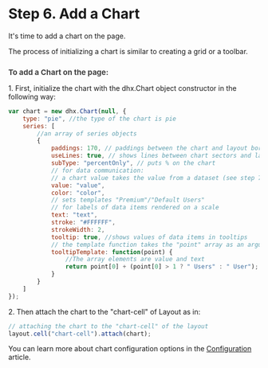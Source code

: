 Step 6. Add a Chart
=============

It's time to add a chart on the page. 

The process of initializing a chart is similar to creating a grid or a toolbar.

<div style="font-weight:bold; color: rgb(65, 65, 65); padding-top: 10px; font-size: 15px;">To add a Chart on the page:</div>

1\. First, initialize the chart with the dhx.Chart object constructor in the following way:  

~~~js
var chart = new dhx.Chart(null, { 
	type: "pie", //the type of the chart is pie
	series: [ 
		//an array of series objects
	    {
    		paddings: 170, // paddings between the chart and layout borders
    		useLines: true, // shows lines between chart sectors and labels
    		subType: "percentOnly", // puts % on the chart
            // for data communication: 
            // a chart value takes the value from a dataset (see step 7)
			value: "value", 			
   			color: "color",
            // sets templates "Premium"/"Default Users" 
            // for labels of data items rendered on a scale 
    		text: "text", 
			stroke: "#FFFFFF",
    		strokeWidth: 2,
    		tooltip: true, //shows values of data items in tooltips
            // the template function takes the "point" array as an argument 
    		tooltipTemplate: function(point) { 			
				//The array elements are value and text
       			return point[0] + (point[0] > 1 ? " Users" : " User");
            }
		}
	]
});
~~~

2\. Then attach the chart to the "chart-cell" of Layout as in:

~~~js
// attaching the chart to the "chart-cell" of the layout
layout.cell("chart-cell").attach(chart);
~~~

You can learn more about chart configuration options in the [Configuration](chart/configuration_properties.md) article.


<div id="tutorial_step">
    <a id="next_step" href="tutorial/basic_application/step7.md"></a>
</div>

